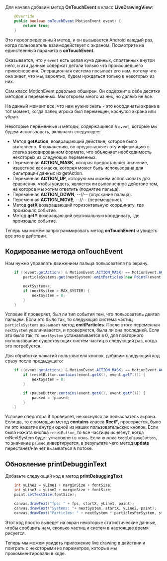Для начала добавим метод **OnTouchEvent** в класс **LiveDrawingView**:
```java
    @Override
    public boolean onTouchEvent(MotionEvent event) {
        return true;
    }
```
Это переопределенный метод, и он вызывается Android каждый раз, когда пользователь взаимодействует с экраном. Посмотрите на единственный параметр в **onTouchEvent**.

Оказывается, что у ```event``` есть целая куча данных, спрятанных внутри него, и эти данные содержат детали только что произошедшего прикосновения. Операционная система посылает его нам, потому что она знает, что мы, вероятно, будем нуждаться только в некоторых из них.

Сам класс MotionEvent довольно обширен. Он содержит в себе десятки методов и переменных. Мы откроем много из них, но далеко не все.

На данный момент все, что нам нужно знать - это координаты экрана в тот момент, когда палец игрока был перемещен, коснулся экрана или убран.

Некоторые переменные и методы, содержащиеся в ```event```, которые мы будем использовать, включают следующее:

* Метод **getAction**, возвращающий действие, которое было выполнено. К сожалению, он предоставляет эту информацию в слегка закодированном формате, что объясняет необходимость некоторых из следующих переменных.
* Переменная **ACTION_MASK**, которая предоставляет значение, известное как маска, которая может быть использована для фильтрации данных из getAction.
* Переменная **ACTION_UP**, которую мы можем использовать для сравнения, чтобы увидеть, является ли выполненное действие тем, на которое мы хотим ответить (поднятие пальца).
* Переменная **ACTION_DOWN**, --//-- (опускание пальца).
* Переменная **ACTION_MOVE**, --//-- (перемещение).
* Метод **getX** возвращающий горизонтальную координату, где произошло событие.
* Метод **getY** возвращающий вертикальную координату, где произошло событие.

Теперь мы можем запрограммировать метод **onTouchEvent** и увидеть все это в действии.

## Кодирование метода onTouchEvent
Нам нужно управлять движением пальца пользователя по экрану. 
```java
    if ((event.getAction() & MotionEvent.ACTION_MASK) == MotionEvent.ACTION_MOVE ) {
        particleSystems.get(nextSystem).emitParticles(new PointF(event.getX(), event.getY()));

        nextSystem++;
        if (nextSystem > MAX_SYSTEM) {
            nextSystem = 0;
        }
    }
```
Условие if проверяет, был ли тип события тем, что пользователь двигал пальцем. Если это было так, то следующая система частиц ```particleSystems``` вызывает метод **emitParticles**. После этого переменная ```nextSystem``` увеличивается, и проверяется, была ли она последней. Если это было так, то ```nextSystem``` устанавливается в 0, для повторного использование существующих систем частиц в следующий раз, когда это потребуется.

Для обработки нажатий пользователя кнопок, добавим следующий код сразу после предыдущего:
```java
    if ((event.getAction() & MotionEvent.ACTION_MASK) == MotionEvent.ACTION_DOWN) {
        if (resetButton.contains(event.getX(), event.getY())) {
            nextSystem = 0;
        }

        if (pauseButton.contains(event.getX(), event.getY())) {
            paused = !paused;
        }
    }
```
Условие оператора if проверяет, не коснулся ли пользователь экрана. Если да, то с помощью метод **contains** класса **RectF**, проверяется, было ли это нажатие внутри одной из наших пользовательских кнопок. Если была нажата кнопка ```resetButton```, то все частицы исчезнут, когда mNextSystem будет установлен в ноль. Если кнопка ```togglePauseButton```, то значение ```paused``` инвертируется, в результате чего метод **update** перестанет/начнет вызываться в потоке.

## Обновление printDebugginText
Добавьте следующий код в метод **printDebuggingText**:
```java
    int yLine2 = yLine1 + marginSize + fontSize;
    int yLine3 = yLine2 + marginSize + fontSize;
    paint.setTextSize(fontSize);

    canvas.drawText("fps: " + fps, startX, yLine1, paint);
    canvas.drawText("Systems: "+ nextSystem, startX, yLine2, paint);
    canvas.drawText("Particles: " + nextSystem * particlesPerSystem, startX, yLine3, paint);
```
Этот код просто выведет на экран некоторые статистические данные, чтобы сообщить нам, сколько частиц и систем в настоящее время рисуется.

Теперь мы можем увидеть приложение live drawing в действии и поиграть с некоторыми из параметров, которые мы прокомментировали в коде.
